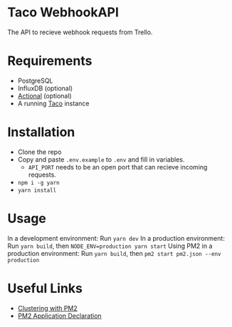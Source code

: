 # Taco WebhookAPI
The API to recieve webhook requests from Trello.

# Requirements
* PostgreSQL
* InfluxDB (optional)
* [Actional](https://github.com/Snazzah/Actional) (optional)
* A running [Taco](https://github.com/trello-talk/Taco) instance

# Installation
* Clone the repo
* Copy and paste `.env.example` to `.env` and fill in variables.
  * `API_PORT` needs to be an open port that can recieve incoming requests.
* `npm i -g yarn`
* `yarn install`

# Usage
In a development environment: Run `yarn dev`
In a production environment: Run `yarn build`, then `NODE_ENV=production yarn start`
Using PM2 in a production environment: Run `yarn build`, then `pm2 start pm2.json --env production`

# Useful Links
- [Clustering with PM2](https://pm2.io/blog/2018/04/20/Node-js-clustering-made-easy-with-PM2)
- [PM2 Application Declaration](https://pm2.keymetrics.io/docs/usage/application-declaration/)
